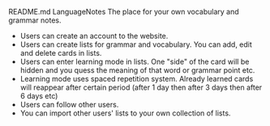 README.md
LanguageNotes
The place for your own vocabulary and grammar notes.

+ Users can create an account to the website.
+ Users can create lists for grammar and vocabulary. You can add, edit and delete cards in lists.
+ Users can enter learning mode in lists. One "side" of the card will be hidden and you quess the meaning of that word or grammar point etc.
+ Learning mode uses spaced repetition system. Already learned cards will reappear after  certain period (after 1 day then after 3 days then after 6 days etc)
+ Users can follow other users.
+ You can import other users' lists to your own collection of lists.

